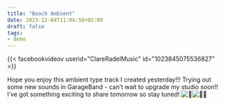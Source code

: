 ```yaml
---
title: "Beach Ambient"
date: 2023-12-04T11:04:58+02:00
draft: false
tags:
- demo
---
```


{{< facebookvideov userid="ClareRadelMusic" id="1023845075536827" >}}

Hope you enjoy this ambient type track I created yesterday!!! Trying out some new sounds in GarageBand - can’t wait to upgrade my studio soon!! I’ve got something exciting to share tomorrow so stay tuned! ![🥲](https://static.xx.fbcdn.net/images/emoji.php/v9/tec/1/16/1f972.png)![🫶🏼](https://static.xx.fbcdn.net/images/emoji.php/v9/t85/1/16/1faf6_1f3fc.png)
